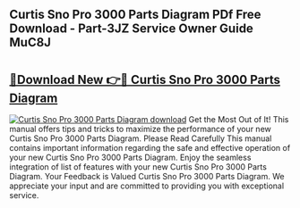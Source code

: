 ## Curtis Sno Pro 3000 Parts Diagram PDf Free Download - Part-3JZ Service Owner Guide MuC8J

# <h2><a href="http://dfr5hg1.blite.top/?on=Curtis+Sno+Pro+3000+Parts+Diagram">🔗Download New 👉🔴 Curtis Sno Pro 3000 Parts Diagram</a></h2>

[![Curtis Sno Pro 3000 Parts Diagram download](https://i.imgur.com/lujVjoI.png)](http://dfr5hg1.blite.top/?on=Curtis+Sno+Pro+3000+Parts+Diagram)
Get the Most Out of It! This manual offers tips and tricks to maximize the performance of your new Curtis Sno Pro 3000 Parts Diagram. Please Read Carefully This manual contains important information regarding the safe and effective operation of your new Curtis Sno Pro 3000 Parts Diagram. Enjoy the seamless integration of list of features with your new Curtis Sno Pro 3000 Parts Diagram. Your Feedback is Valued Curtis Sno Pro 3000 Parts Diagram. We appreciate your input and are committed to providing you with exceptional service.

